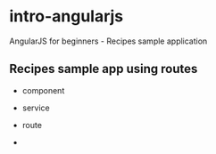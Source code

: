 # intro-angularjs
AngularJS for beginners - Recipes sample application

## Recipes sample app using routes

- component
- service
- route

-
